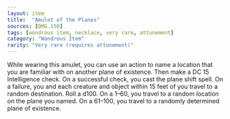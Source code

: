 ```yaml
---
layout: item
title:  "Amulet of the Planes"
sources: [DMG.150]
tags: [wondrous item, necklace, very rare, attunement]
category: "Wondrous Item"
rarity: "Very rare (requires attunement)"
---
```


While wearing this amulet, you can use an action to name a location that you are familiar with on another plane of existence. Then make a DC 15 Intelligence check. On a successful check, you cast the plane shift spell. On a failure, you and each creature and object within 15 feet of you travel to a random destination. Roll a d100. On a 1–60, you travel to a random location on the plane you named. On a 61–100, you travel to a randomly determined plane of existence.